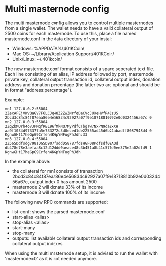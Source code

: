 Multi masternode config
=======================

The multi masternode config allows you to control multiple masternodes from a single wallet. The wallet needs to have a valid collateral output of 2500 coins for each masternode. To use this, place a file named masternode.conf in the data directory of your install:
 * Windows: %APPDATA%\401KCoin\
 * Mac OS: ~/Library/Application Support/401KCoin/
 * Unix/Linux: ~/.401kcoin/

The new masternode.conf format consists of a space seperated text file. Each line consisting of an alias, IP address followed by port, masternode private key, collateral output transaction id, collateral output index, donation address and donation percentage (the latter two are optional and should be in format "address:percentage").

Example:
```
mn1 127.0.0.2:55004 2ZexAFEjVWvQaGV7F6LCJq48Z2ZwZNrfqDaCVcJUXeHVfR41zUS 2bcd3c84c84f87eaa86e4e56834c92927a07f9e18718810b92e0d0324456a67c 0
mn2 127.0.0.3:55004 2ZqZbMUrh4ovJPMqfRBL96fMkNQ7MyPdfCTbgTw7NxPN9da8xXH aa9f1034d973377a5e733272c3d0eced1de22555ad45d6b24abadff8087948d4 0 KgnwGHt17heGpG9Crfeh4KGpYNFugPhJdh:33
mn3 127.0.0.4:55004 2Z56SDdfsdg798sDGSD907fsddDS8787fdsHGF08Pdfsdf09AQd db478e78e3aefaa8c12d12ddd0aeace48c3b451a8b41c570d0ee375e2a02dfd9 1 KgnwGHt17heGpG9Crfeh4KGpYNFugPhJdh
```

In the example above:
* the collateral for mn1 consists of transaction 2bcd3c84c84f87eaa86e4e56834c92927a07f9e18718810b92e0d0324456a67c, output index 0 has amount 2500
* masternode 2 will donate 33% of its income
* masternode 3 will donate 100% of its income


The following new RPC commands are supported:
* list-conf: shows the parsed masternode.conf
* start-alias \<alias\>
* stop-alias \<alias\>
* start-many
* stop-many
* outputs: list available collateral output transaction ids and corresponding collateral output indexes

When using the multi masternode setup, it is advised to run the wallet with 'masternode=0' as it is not needed anymore.
